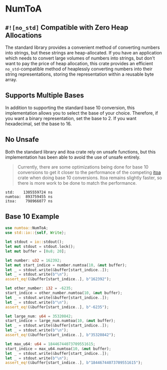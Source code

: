 # NumToA

## `#![no_std]` Compatible with Zero Heap Allocations
The standard library provides a convenient method of converting numbers into strings, but these strings are
heap-allocated. If you have an application which needs to convert large volumes of numbers into strings, but don't
want to pay the price of heap allocation, this crate provides an efficient `no_std`-compatible method of heaplessly converting numbers
into their string representations, storing the representation within a reusable byte array.

## Supports Multiple Bases
In addition to supporting the standard base 10 conversion, this implementation allows you to select the base of
your choice. Therefore, if you want a binary representation, set the base to 2. If you want hexadecimal, set the
base to 16.

## No Unsafe
Both the standard library and itoa crate rely on unsafe functions, but this implementation has been able to avoid
the use of unsafe entirely.

> Currently, there are some optimizations being done for base 10 conversions to get it closer to the
performance of the competing [itoa](https://github.com/dtolnay/itoa) crate when doing base 10 conversions. Itoa remains slightly faster, so there is more work to be done to match the performance.
```
std:    1305559724 ns
numtoa:  893759455 ns
itoa:    798966077 ns
```

## Base 10 Example

```rust
use numtoa::NumToA;
use std::io::{self, Write};

let stdout = io::stdout();
let mut stdout = stdout.lock();
let mut buffer = [0u8; 20];

let number: u32 = 162392;
let mut start_indice = number.numtoa(10, &mut buffer);
let _ = stdout.write(&buffer[start_indice..]);
let _ = stdout.write(b"\n");
assert_eq!(&buffer[start_indice..], b"162392");

let other_number: i32 = -6235;
start_indice = other_number.numtoa(10, &mut buffer);
let _ = stdout.write(&buffer[start_indice..]);
let _ = stdout.write(b"\n");
assert_eq!(&buffer[start_indice..], b"-6235");

let large_num: u64 = 35320842;
start_indice = large_num.numtoa(10, &mut buffer);
let _ = stdout.write(&buffer[start_indice..]);
let _ = stdout.write(b"\n");
assert_eq!(&buffer[start_indice..], b"35320842");

let max_u64: u64 = 18446744073709551615;
start_indice = max_u64.numtoa(10, &mut buffer);
let _ = stdout.write(&buffer[start_indice..]);
let _ = stdout.write(b"\n");
assert_eq!(&buffer[start_indice..], b"18446744073709551615");
```
